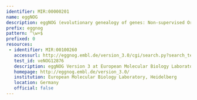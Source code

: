 ```yaml
---
identifier: MIR:00000201
name: eggNOG
description: eggNOG (evolutionary genealogy of genes: Non-supervised Orthologous Groups) is a database of orthologous groups of genes. The orthologous groups are annotated with functional description lines (derived by identifying a common denominator for the genes based on their various annotations), with functional categories (i.e derived from the original COG/KOG categories).
prefix: eggnog
pattern: ^\w+$
prefixed: 0
resources:
 - identifier: MIR:00100260
   accessurl: http://eggnog.embl.de/version_3.0/cgi/search.py?search_term_0=${id}
   test_id: veNOG12876
   description: eggNOG Version 3 at European Molecular Biology Laboratory
   homepage: http://eggnog.embl.de/version_3.0/
   institution: European Molecular Biology Laboratory, Heidelberg
   location: Germany
   official: false
---
```

